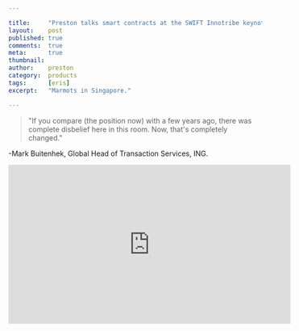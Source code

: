 ```yaml
---

title:     "Preston talks smart contracts at the SWIFT Innotribe keynote panel 2015"
layout:    post
published: true
comments:  true
meta:      true
thumbnail: 
author:    preston
category:  products
tags:      [eris]
excerpt:   "Marmots in Singapore."

---
```


> "If you compare (the position now) with a few years ago, there was complete disbelief here in this room. Now, that's completely changed."

-Mark Buitenhek, Global Head of Transaction Services, ING. 

<iframe width="560" height="315" src="https://www.youtube.com/embed/mLWhU3f0xlc" frameborder="0" allowfullscreen></iframe>
